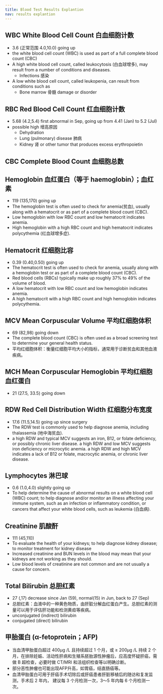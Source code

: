 ```yaml
---
title: Blood Test Results Explantion
nav: results explantion
---
```


## WBC White Blood Cell Count 白血细胞计数

* 3.6 (正常范围 4.0,10.0) going up
* the white blood cell count (WBC) is used as part of a full complete blood count (CBC)
* A high white blood cell count, called leukocytosis (白血球增多), may result from a number of conditions and diseases.
  * Infections 感染
* A low white blood cell count, called leukopenia, can result from conditions such as
  * Bone marrow 骨髓 damage or disorder

## RBC Red Blood Cell Count 红血细胞计数

* 5.68 (4.2,5.4) first abnormal in Sep, going up from 4.41 (Jan) to 5.2 (Jul)
* possible high 增高原因
  * Dehydration
  * Lung (pulmonary) disease 肺病
  * Kidney 肾 or other tumor that produces excess erythropoietin

## CBC Complete Blood Count 血细胞总数

## Hemoglobin 血红蛋白（等于 haemoglobin）；血红素

* 119 (135,170) going up
* The hemoglobin test is often used to check for anemia(贫血), usually along with a hematocrit or as part of a complete blood count (CBC). 
* Low hemoglobin with low RBC count and low hematocrit indicates anemia. 
* High hemoglobin with a high RBC count and high hematocrit indicates polycythemia (红血球增多症).

## Hematocrit 红细胞比容

* 0.39 (0.40,0.50) going up
* The hematocrit test is often used to check for anemia, usually along with a hemoglobin test or as part of a complete blood count (CBC).
* Red blood cells (RBCs) typically make up roughly 37% to 49% of the volume of blood.
* A low hematocrit with low RBC count and low hemoglobin indicates anemia.
* A high hematocrit with a high RBC count and high hemoglobin indicates polycythemia.

## MCV Mean Corpuscular Volume 平均红细胞体积

* 69 (82,98) going down
* The complete blood count (CBC) is often used as a broad screening test to determine your general health status.
* 平均红细胞体积：衡量红细胞平均大小的指标，通常用于诊断贫血和其他血液疾病。

## MCH Mean Corpuscular Hemoglobin 平均红细胞血红蛋白

* 21 (27.5, 33.5) going down

## RDW Red Cell Distribution Width 红细胞分布宽度

* 17.6 (11.5,14.5) going up since surgery
* The RDW test is commonly used to help diagnose anemia, including thalassemia (地中海贫血).
* a high RDW and typical MCV suggests an iron, B12, or folate deficiency, or possibly chronic liver disease. a high RDW and low MCV suggests iron deficiency or microcytic anemia. a high RDW and high MCV indicates a lack of B12 or folate, macrocytic anemia, or chronic liver disease.

## Lymphocytes 淋巴球

* 0.6 (1.0,4.0) slightly going up
* To help determine the cause of abnormal results on a white blood cell (WBC) count; to help diagnose and/or monitor an illness affecting your immune system, such as an infection or inflammatory condition, or cancers that affect your white blood cells, such as leukemia (白血病).

## Creatinine 肌酸酐

* 111 (45,110)
* To evaluate the health of your kidneys; to help diagnose kidney disease; to monitor treatment for kidney disease
* Increased creatinine and BUN levels in the blood may mean that your kidneys are not working as they should.
* Low blood levels of creatinine are not common and are not usually a cause for concern.

## Total Bilirubin 总胆红素

* 27 (,17) decrease since Jan (59), normal(15) in Jun, back to 27 (Sep)
* 总胆红素：血液中的一种黄色物质，由肝脏分解血红蛋白产生。总胆红素的测量可以用于评估肝功能和检测黄疸等疾病。
* unconjugated (indirect) bilirubin
* conjugated (direct) bilirubin

## 甲胎蛋白 (α-fetoprotein；AFP)

* 当血清甲胎蛋白超过 400μg /L 且持续超过 1 个月，或 ≥ 200μg /L 持续 2 个月，在排除妊娠、活动性肝病和生殖系胚胎源性肿瘤后，应高度怀疑肝癌，需做 B 超检查，必要时做 CT/MRI 和活组织检查等以明确诊断。
* 部分恶性肿瘤也可能出现AFP升高，如胃癌，结直肠癌等。
* 血清甲胎蛋白可用于肝癌手术切除后或肝癌患者肝脏移植后的随访和复发监测，手术后 2 年内， 建议每 3 个月检测一次，3～5 年内每 6 个月检测一次。


